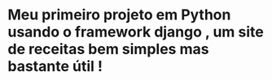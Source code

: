 # Meu primeiro projeto em Python usando o framework django , um site de receitas bem simples mas bastante útil !
